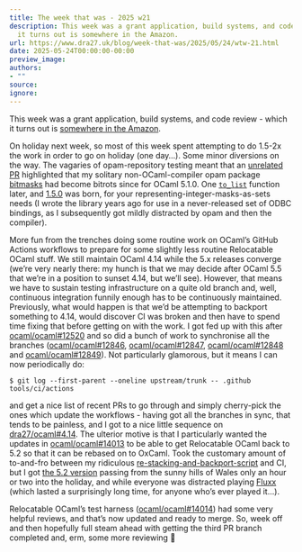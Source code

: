 ```yaml
---
title: The week that was - 2025 w21
description: This week was a grant application, build systems, and code review - which
  it turns out is somewhere in the Amazon.
url: https://www.dra27.uk/blog/week-that-was/2025/05/24/wtw-21.html
date: 2025-05-24T00:00:00-00:00
preview_image:
authors:
- ""
source:
ignore:
---
```


<p>This week was a grant application, build systems, and code review - which it
turns out is <a href="https://what3words.com/grant.builds.review">somewhere in the Amazon</a>.</p>

<p>On holiday next week, so most of this week spent attempting to do 1.5-2x the
work in order to go on holiday (one day…). Some minor diversions on the way.
The vagaries of opam-repository testing meant that an <a href="https://github.com/ocaml/opam-repository/pull/27839#issuecomment-2851180027">unrelated PR</a>
highlighted that my solitary non-OCaml-compiler opam package <a href="https://ocaml.org/p/bitmasks/latest">bitmasks</a>
had become bitrots since for OCaml 5.1.0. One <a href="https://github.com/metastack/bitmasks/pull/7"><code class="language-plaintext highlighter-rouge">to_list</code></a>
function later, and <a href="https://github.com/ocaml/opam-repository/pull/27899">1.5.0</a>
was born, for your representing-integer-masks-as-sets needs (I wrote the library
years ago for use in a never-released set of ODBC bindings, as I subsequently
got mildly distracted by opam and then the compiler).</p>

<p>More fun from the trenches doing some routine work on OCaml’s GitHub Actions
workflows to prepare for some slightly less routine Relocatable OCaml stuff. We
still maintain OCaml 4.14 while the 5.x releases converge (we’re very nearly
there: my hunch is that we may decide after OCaml 5.5 that we’re in a position
to sunset 4.14, but we’ll see). However, that means we have to sustain testing
infrastructure on a quite old branch and, well, continuous integration funnily
enough has to be continuously maintained. Previously, what would happen is that
we’d be attempting to backport something to 4.14, would discover CI was broken
and then have to spend time fixing that before getting on with the work. I got
fed up with this after <a href="https://github.com/ocaml/ocaml/pull/12520">ocaml/ocaml#12520</a>
and so did a bunch of work to synchronise all the branches (<a href="https://github.com/ocaml/ocaml/pull/12846">ocaml/ocaml#12846</a>, 
<a href="https://github.com/ocaml/ocaml/pull/12847">ocaml/ocaml#12847</a>, <a href="https://github.com/ocaml/ocaml/pull/12848">ocaml/ocaml#12848</a>
and <a href="https://github.com/ocaml/ocaml/pull/12849">ocaml/ocaml#12849</a>). Not
particularly glamorous, but it means I can now periodically do:</p>

<div class="language-console highlighter-rouge"><div class="highlight"><pre class="highlight"><code><span class="gp">$</span><span class="w"> </span>git log <span class="nt">--first-parent</span> <span class="nt">--oneline</span> upstream/trunk <span class="nt">--</span> .github tools/ci/actions
</code></pre></div></div>

<p>and get a nice list of recent PRs to go through and simply cherry-pick the ones
which update the workflows - having got all the branches in sync, that tends to
be painless, and I got to a nice little sequence on <a href="https://github.com/dra27/ocaml/commits/4.14">dra27/ocaml#4.14</a>.
The ulterior motive is that I particularly wanted the updates in <a href="https://github.com/ocaml/ocaml/pull/14013">ocaml/ocaml#14013</a>
to be able to get Relocatable OCaml back to 5.2 so that it can be rebased on to
OxCaml. Took the customary amount of to-and-fro between my ridiculous
<a href="https://github.com/dra27/relocatable/blob/main/stack">re-stacking-and-backport-script</a>
and CI, but I got <a href="https://github.com/dra27/ocaml/pull/169">the 5.2 version</a>
passing from the sunny hills of Wales only an hour or two into the holiday, and
while everyone was distracted playing <a href="https://www.looneylabs.com/games/fluxx">Fluxx</a>
(which lasted a surprisingly long time, for anyone who’s ever played it…).</p>

<p>Relocatable OCaml’s test harness (<a href="https://github.com/ocaml/ocaml/pull/14014">ocaml/ocaml#14014</a>)
had some very helpful reviews, and that’s now updated and ready to merge. So,
week off and then hopefully full steam ahead with getting the third PR branch
completed and, erm, some more reviewing 🫣</p>
